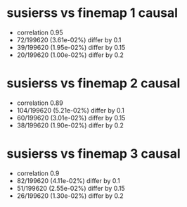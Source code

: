 # susierss vs finemap  1 causal

- correlation 0.95
- 72/199620 (3.61e-02%) differ by 0.1
- 39/199620 (1.95e-02%) differ by 0.15
- 20/199620 (1.00e-02%) differ by 0.2


# susierss vs finemap  2 causal

- correlation 0.89
- 104/199620 (5.21e-02%) differ by 0.1
- 60/199620 (3.01e-02%) differ by 0.15
- 38/199620 (1.90e-02%) differ by 0.2


# susierss vs finemap  3 causal

- correlation 0.9
- 82/199620 (4.11e-02%) differ by 0.1
- 51/199620 (2.55e-02%) differ by 0.15
- 26/199620 (1.30e-02%) differ by 0.2


